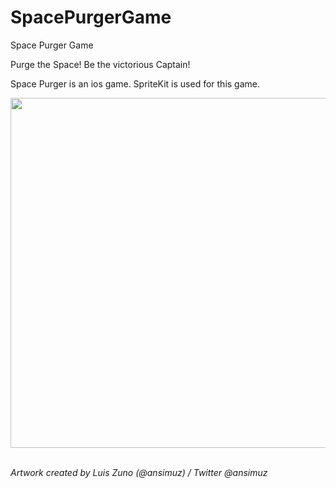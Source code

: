 # SpacePurgerGame
Space Purger Game

Purge the Space! Be the victorious Captain!

Space Purger is an ios game. SpriteKit is used for this game.


<img src="https://user-images.githubusercontent.com/94173500/205580064-a3a489e5-1321-48ae-b1ac-6d11de0270f6.png" width="700" height="560">


<i><br> Artwork created by Luis Zuno (@ansimuz) / Twitter @ansimuz </i>
